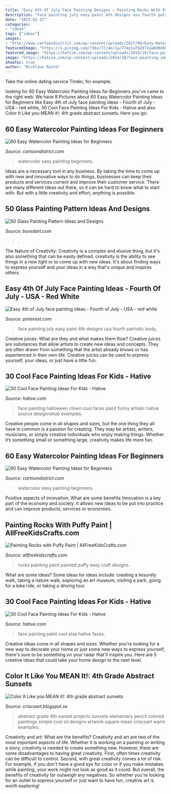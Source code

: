 ```yaml
---
title: "Easy 4th Of July Face Painting Designs ~ Painting Rocks With Puffy Paint"
description: "Face painting july easy paint 4th designs usa fourth patriotic body"
date: "2023-02-17"
categories:
- "ideas"
tags: ["ideas"]
images:
- "http://www.cartoondistrict.com/wp-content/uploads/2017/06/Easy-Watercolor-Painting-Ideas-for-Beginners00007.jpg"
featuredImage: "https://i.pinimg.com/736x/77/4e/1a/774e1a792872aa0d0dd80ac36fc091df.jpg"
featured_image: "https://hative.com/wp-content/uploads/2014/10/face-painting-ideas-for-kids/27-girl-clown.jpg"
image: "https://hative.com/wp-content/uploads/2014/10/face-painting-ideas-for-kids/27-girl-clown.jpg"
ShowToc: true
author: "Nicklaus Runte"
---
```



Take the online dating service Tinder, for example.

	

		
looking for 60 Easy Watercolor Painting Ideas for Beginners you've came to the right web. We have 8 Pictures about 60 Easy Watercolor Painting Ideas for Beginners like Easy 4th of July face painting ideas - Fourth of July - USA - red white, 30 Cool Face Painting Ideas For Kids - Hative and also Color It Like you MEAN it!: 4th grade abstract sunsets. Here you go:
		
    
## 60 Easy Watercolor Painting Ideas For Beginners

<img loading=lazy src="http://www.cartoondistrict.com/wp-content/uploads/2017/06/Easy-Watercolor-Painting-Ideas-for-Beginners00015.jpg" onerror="this.onerror=null;this.src='https://tse2.mm.bing.net/th?id=OIP.HbjWOM264Mli-ld1fGnrEgHaM3&amp;pid=15.1';" alt="60 Easy Watercolor Painting Ideas for Beginners">

_Source: cartoondistrict.com_

>watercolor easy painting beginners. 

	

Ideas are a necessary tool in any business. By taking the time to come up with new and innovative ways to do things, businesses can keep their products and services current and improve their customer service. There are many different ideas out there, so it can be hard to know what to start with. But with a little creativity and effort, anything is possible.

    
## 50 Glass Painting Pattern Ideas And Designs

<img loading=lazy src="https://www.boredart.com/wp-content/uploads/2013/08/Glass-Painting-Pattern-Ideas-and-Designs-11.jpg" onerror="this.onerror=null;this.src='https://tse4.mm.bing.net/th?id=OIP.a0zPudFy6nWBCQxXFxpldgHaLH&amp;pid=15.1';" alt="50 Glass Painting Pattern Ideas and Designs">

_Source: boredart.com_

>. 

	

The Nature of Creativity:
Creativity is a complex and elusive thing, but it's also something that can be easily defined. creativity is the ability to see things in a new light or to come up with new ideas. It's about finding ways to express yourself and your ideas in a way that's unique and inspires others.

    
## Easy 4th Of July Face Painting Ideas - Fourth Of July - USA - Red White

<img loading=lazy src="https://i.pinimg.com/736x/77/4e/1a/774e1a792872aa0d0dd80ac36fc091df.jpg" onerror="this.onerror=null;this.src='https://tse2.mm.bing.net/th?id=OIP.RU5d5wPIbOQex9FhCeIF1gHaLH&amp;pid=15.1';" alt="Easy 4th of July face painting ideas - Fourth of July - USA - red white">

_Source: pinterest.com_

>face painting july easy paint 4th designs usa fourth patriotic body. 

	

Creative juices: What are they and what makes them flow?
Creative juices are substances that allow artists to create new ideas and concepts. They are often drawn from something that the artist already knows or has experienced in their own life. Creative juices can be used to express yourself, your ideas, or just have a little fun.

    
## 30 Cool Face Painting Ideas For Kids - Hative

<img loading=lazy src="https://hative.com/wp-content/uploads/2014/10/face-painting-ideas-for-kids/27-girl-clown.jpg" onerror="this.onerror=null;this.src='https://tse4.mm.bing.net/th?id=OIP.acyPG6HjGUhjH3MIOor1LAHaIF&amp;pid=15.1';" alt="30 Cool Face Painting Ideas For Kids - Hative">

_Source: hative.com_

>face painting halloween clown cool faces paint funny artistic hative source designrshub examples. 

	

Creative people come in all shapes and sizes, but the one thing they all have in common is a passion for creating. They may be artists, writers, musicians, or simply creative individuals who enjoy making things. Whether it’s something small or something large, creativity makes life more fun.

    
## 60 Easy Watercolor Painting Ideas For Beginners

<img loading=lazy src="http://www.cartoondistrict.com/wp-content/uploads/2017/06/Easy-Watercolor-Painting-Ideas-for-Beginners00007.jpg" onerror="this.onerror=null;this.src='https://tse4.mm.bing.net/th?id=OIP.LBFPapcUBgazOH7XK5CFowHaKK&amp;pid=15.1';" alt="60 Easy Watercolor Painting Ideas for Beginners">

_Source: cartoondistrict.com_

>watercolor easy painting beginners. 

	

Positive aspects of innovation: What are some benefits
Innovation is a key part of the economy and society. It allows new ideas to be put into practice and can improve products, services or economies.

    
## Painting Rocks With Puffy Paint | AllFreeKidsCrafts.com

<img loading=lazy src="http://irepo.primecp.com/2016/01/251736/Painting-Rocks-with-Puffy-Paint_ExtraLarge700_ID-1371081.jpg?v=1371081" onerror="this.onerror=null;this.src='https://tse1.mm.bing.net/th?id=OIP.vEjdwpv0AqrbI__ipLQLdAHaLE&amp;pid=15.1';" alt="Painting Rocks with Puffy Paint | AllFreeKidsCrafts.com">

_Source: allfreekidscrafts.com_

>rocks painting paint painted puffy easy craft designs. 

	

What are some ideas?
Some ideas for ideas include: creating a leisurely walk, taking a nature walk, exploring an art museum, visiting a park, going for a bike ride, or taking a driving tour.

    
## 30 Cool Face Painting Ideas For Kids - Hative

<img loading=lazy src="https://hative.com/wp-content/uploads/2014/10/face-painting-ideas-for-kids/10-elsa-face-paint.jpg" onerror="this.onerror=null;this.src='https://tse2.mm.bing.net/th?id=OIP.gbmaJxLd1yOyBye_s-upuwHaJ4&amp;pid=15.1';" alt="30 Cool Face Painting Ideas For Kids - Hative">

_Source: hative.com_

>face painting paint cool elsa hative faces. 

	

Creative ideas come in all shapes and sizes. Whether you're looking for a new way to decorate your home or just some new ways to express yourself, there's sure to be something on your radar that'll inspire you. Here are 5 creative ideas that could take your home design to the next level.

    
## Color It Like You MEAN It!: 4th Grade Abstract Sunsets

<img loading=lazy src="http://1.bp.blogspot.com/-xBCGf8JB_VM/UXapeyfYlXI/AAAAAAAAA1M/z5ThlDNhFYY/s1600/image.jpg" onerror="this.onerror=null;this.src='https://tse2.mm.bing.net/th?id=OIP.uQEd-eJVG4ZzwnDbLs6neAHaJ6&amp;pid=15.1';" alt="Color It Like you MEAN it!: 4th grade abstract sunsets">

_Source: criscoart.blogspot.se_

>abstract grade 4th sunset projects sunsets elementary pencil colored paintings simple cool oil designs artwork square mean criscoart warm examples. 

	

Creativity and art: What are the benefits?
Creativity and art are two of the most important aspects of life. Whether it is working on a painting or writing a story, creativity is needed to create something new. However, there are some disadvantages to having great creativity. First, often times creativity can be difficult to control. Second, with great creativity comes a lot of risk. For example, if you don't have a good eye for color or if you make mistakes while painting, your work might not look as good as it could. But overall, the benefits of creativity far outweigh any negatives. So whether you're looking for an outlet to express yourself or just want to have fun, creative art is worth exploring!

